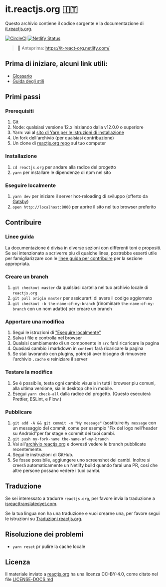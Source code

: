 # it.reactjs.org 🇮🇹

Questo archivio contiene il codice sorgente e la documentazione di [it.reactjs.org](https://it.reactjs.org/).

[![CircleCI](https://circleci.com/gh/reactjs/it.reactjs.org.svg?style=svg)](https://circleci.com/gh/reactjs/it.reactjs.org)
[![Netlify Status](https://api.netlify.com/api/v1/badges/c1ab8437-37e4-47bb-8ce8-59c03e7d70ae/deploy-status)](https://app.netlify.com/sites/it-react-org/deploys)

> 👀 Anteprima: https://it-react-org.netlify.com/

## Prima di iniziare, alcuni link utili:

- [Glossario](GLOSSARY.md)
- [Guida degli stili](STYLE_GUIDE.md)

## Primi passi

### Prerequisiti

1. Git
1. Node: qualsiasi versione 12.x iniziando dalla v12.0.0 o superiore
1. Yarn: vai al [sito di Yarn per le istruzioni di installazione](https://yarnpkg.com/lang/en/docs/install/)
1. Un fork dell'archivio (per qualsiasi contribuzione)
1. Un clone di [reactjs.org repo](https://github.com/reactjs/reactjs.org) sul tuo computer

### Installazione

1. `cd reactjs.org` per andare alla radice del progetto
1. `yarn` per installare le dipendenze di npm nel sito

### Eseguire localmente

1. `yarn dev` per iniziare il server hot-reloading di sviluppo (offerto da [Gatsby](https://www.gatsbyjs.org))
1. `open http://localhost:8000` per aprire il sito nel tuo browser preferito

## Contribuire

### Linee guida

La documentazione é divisa in diverse sezioni con differenti toni e propositi. Se sei intenzionato a scriverre piu di qualche linea, postrebbe esserti utile per famigliarizzare con le [linee guida per contribuire](https://github.com/reactjs/reactjs.org/blob/master/CONTRIBUTING.md#guidelines-for-text) per la sezione appropriata.

### Creare un branch

1. `git checkout master` da qualsiasi cartella nel tuo archivio locale di `reactjs.org` 
1. `git pull origin master` per assicurarti di avere il codige aggiornato
1. `git checkout -b the-name-of-my-branch` (rinominare `the-name-of-my-branch` con un nom adatto) per creare un branch

### Apportare una modifica

1. Segui le istruzioni di ["Eseguire localmente"](#running-locally) 
1. Salva i file e controlla nel browser
  1. Qualsisi cambiamento di un componente in `src` fará ricaricare la pagina
  1. Quasiasi cambio i markdown in `content` fará ricaricare la pagina
  1. Se stai lavorando con plugins, potresti aver bisogno di rimuovere l'archivio `.cache` e reiniziare il server

### Testare la modifica

1. Se é possibile, testa ogni cambio visuale in tutti i browser piu comuni, alla ultima versione, sia in desktop che in mobile.
1. Esegui `yarn check-all` dalla radice del progetto. (Questo esecuterá Prettier, ESLint, e Flow.)

### Pubblicare

1. `git add -A && git commit -m "My message"` (sostituire `My message` con un messaggio del commit, come per esempio "Fix del logo nell'header su Android"per far stage e commit dei tuoi cambi.
1. `git push my-fork-name the-name-of-my-branch`
1. Vai all'[archivio reactjs.org](https://github.com/reactjs/reactjs.org) e dovresti vedere le branch pubblicate recentemente.
1. Segui le instruzioni di GitHub.
1. Se fosse possibile, aggiungere uno screenshot dei cambi. Inoltre si creerá automaticamente un Netlify build quando farai una PR, cosí che altre persone possano vedere i tuoi cambi.

## Traduzione

Se sei interessato a tradurre `reactjs.org`, per favore invia la traduzione a [isreacttranslatedyet.com](https://www.isreacttranslatedyet.com/).


Se la tua lingua non ha una traduzione e vuoi crearne una, per favore segui le istruzioni su [Traduzioni reactjs.org](https://github.com/reactjs/reactjs.org-translation#translating-reactjsorg).

## Risoluzione dei problemi

- `yarn reset` pr pulire la cache locale

## Licenza
Il materiale inviato a [reactjs.org](https://reactjs.org/) ha una licenza CC-BY-4.0, come citato nel file [LICENSE-DOCS.md](https://github.com/open-source-explorer/reactjs.org/blob/master/LICENSE-DOCS.md)
